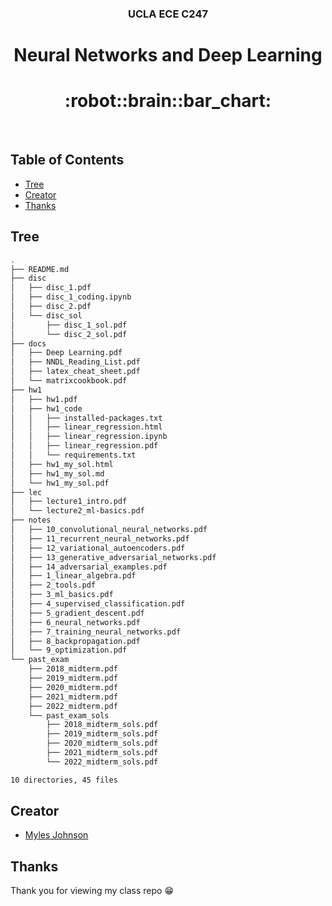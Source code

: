 <p align="center">
  <h3 align="center">UCLA ECE C247</h3>
  <p align="center">
    <h1 align="center">Neural Networks and Deep Learning</h1>
    <h1 align="center">:robot::brain::bar_chart:</h1>
    <br>
  </p>
</p>

## Table of Contents

- [Tree](#tree)
- [Creator](#creator)
- [Thanks](#thanks)

## Tree

```bash
.
├── README.md
├── disc
│   ├── disc_1.pdf
│   ├── disc_1_coding.ipynb
│   ├── disc_2.pdf
│   └── disc_sol
│       ├── disc_1_sol.pdf
│       └── disc_2_sol.pdf
├── docs
│   ├── Deep Learning.pdf
│   ├── NNDL_Reading_List.pdf
│   ├── latex_cheat_sheet.pdf
│   └── matrixcookbook.pdf
├── hw1
│   ├── hw1.pdf
│   ├── hw1_code
│   │   ├── installed-packages.txt
│   │   ├── linear_regression.html
│   │   ├── linear_regression.ipynb
│   │   ├── linear_regression.pdf
│   │   └── requirements.txt
│   ├── hw1_my_sol.html
│   ├── hw1_my_sol.md
│   └── hw1_my_sol.pdf
├── lec
│   ├── lecture1_intro.pdf
│   └── lecture2_ml-basics.pdf
├── notes
│   ├── 10_convolutional_neural_networks.pdf
│   ├── 11_recurrent_neural_networks.pdf
│   ├── 12_variational_autoencoders.pdf
│   ├── 13_generative_adversarial_networks.pdf
│   ├── 14_adversarial_examples.pdf
│   ├── 1_linear_algebra.pdf
│   ├── 2_tools.pdf
│   ├── 3_ml_basics.pdf
│   ├── 4_supervised_classification.pdf
│   ├── 5_gradient_descent.pdf
│   ├── 6_neural_networks.pdf
│   ├── 7_training_neural_networks.pdf
│   ├── 8_backpropagation.pdf
│   └── 9_optimization.pdf
└── past_exam
    ├── 2018_midterm.pdf
    ├── 2019_midterm.pdf
    ├── 2020_midterm.pdf
    ├── 2021_midterm.pdf
    ├── 2022_midterm.pdf
    └── past_exam_sols
        ├── 2018_midterm_sols.pdf
        ├── 2019_midterm_sols.pdf
        ├── 2020_midterm_sols.pdf
        ├── 2021_midterm_sols.pdf
        └── 2022_midterm_sols.pdf

10 directories, 45 files
```

## Creator

- [Myles Johnson](https://github.com/Mylesthemonster)

## Thanks

Thank you for viewing my class repo :grin:
